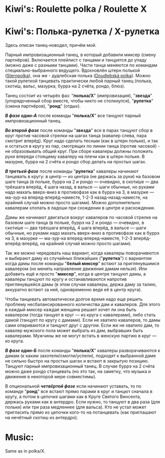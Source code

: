 Kiwi's: Roulette polka / Roulette X
====================
# Kiwi's: Полька-рулетка / X-рулетка

Здесь описан танец-новодел, причём мой.

Парный импровизационный танец, в который добавили миксер (смену партнёров). Включается плейлист с танцами и танцуется до упаду (можно даже с разными танцами). Части танца меняются по командам специально-выбранного ведущего. Вдохновлён штерн полькой ([Sternpolka](https://www.dancilla.com/wiki/index.php/Sternpolka/en)), она же - дудлебская полька ([Doudlebská polka](https://www.youtube.com/watch?v=Ytqfp5QVOnQ )). Можно такой рулеткой танцевать практически любой парный танец (полька, скоти́ш, вальс, мазурка, буррэ на 2 счёта, рондо, блюз).

Танец состоит из четырёх фаз: "**полька/X**" (импровизация), "**звезда**" (упорядоченный сбор вместе, чтобы никто не столкнулся), "**рулетка**" (смена партнёров), "**ронд**" (отдых).

_**В фазе один-А**_ после команды "**полька/X**" все танцуют парный импровизационный танец.

_**Во второй фазе**_ после команды "**звезда**" все в парах танцуют сбор в круг против часовой стрелки на шагах танца (кавалер слева, пара смотрит вперёд). Круг надо сделать тесным (как в штерн польке), и так и остаться в кругу из пар, смотрящих по линии танца (против часовой) - не образовывать общий круг. При сборе кавалеры должны положить руки впереди стоящему кавалеру на плечи как в штерн польке. В мазурке, буррэ на 2 счёта и рондо сбор делать на простых шагах.

_**В третьей фазе**_ после команды "**рулетка**" кавалеры начинают танцевать в кругу: в центр — из центра (не держась за руки) на базовом шаге танца (в польке, буррэ на 2 и рондо — очевидно, в скоти́ше — два трёхшага вперёд, 4 шага назад, в вальсе — шаги обычные, но руками надо махать вверх-вниз в противофазе как в буррэ на 3, в мазурке — ма-зур-ка вперед-вперёд-наместе, 1-2-3 назад-назад-наместе, на крайний случай можно просто шагами). Можно дополнительно кавалерам хлопать в ладоши при схождении в центре и расхождении.

Дамы же начинают двигаться вокруг кавалеров по часовой стрелке на базовом шаге танца (в польке, буррэ на 2 и рондо — очевидно, в скоти́ше — два трёхшага вперёд, 4 шага вперёд, в вальсе — шаги обычные, но руками надо махать вверх-вниз в противофазе как в буррэ на 3, в мазурке — ма-зур-ка вперед-вперед-наместе, 1-2-3 вперёд-вперёд-вперёд, на крайний случай можно просто шагами).

Так же можно чередовать наш вариант, когда кавалеры поворачивются и выбирают даму из случайных ближайших ("**рулетка**") с вариантом когда дамы после команды "**белый миксер**" встают за приглянувшимся кавалером (но менять направление движения дамам нельзя). Или добавить ещё и просто "**миксер**", когда в центре танцуют дамы, а кавалеры танцуют по кругу и останавливаются напротив приглянувшейся дамы (в этом случае кавалеры, держа даму за талию, аккуратно встают за ней, одновременно ведя её в центр круга).

Чтобы танцевать автоматически долгое время надо еще решить проблему несбалансированного количества дам и кавалеров. Для этого в каждый миксер каждая женщина решает хочет ли она быть кавалером (тогда танцует в круг — из круга с кавалерами), либо стать дамой (танцует по кругу с дамами). Если не хватило кавалеров, то дамы сами опариваются и танцуют друг с другом. Если же не хватило дам, то кавалер мужского пола может выбрать из дам, выбравших быть кавалерами. Мужчины же не могут встать в женскую партию в круг — из круга.

_**В фазе один-Б**_ после команды "**полька/X**" кавалеры разворачиваются к дамам (к каким захотели/смогли/успели), подходят к выбранной даме не сильно быстро на простых шагах и встают в закрытую позицию. Танцуют парный импровизационный танец. В случае буррэ на 2 счёта можно даже рондо станцевать (но это так, на заметку, что музыка и движения в некоторой мере совместимы).

В опциональной _**четвёртой фазе**_ если начинают уставать, то по команде "**ронд**" все встают прямо парами в круг и танцют сначала в кругу, а потом в цепочке шагами как в Круге Святого Винсента, держась руками как в антердро. Если нужно, то танцуют в два раза (для польки) или три раза медленнее (для вальса). Кто не устал может пригласить прямо из цепочки кого-то на потанцевать (как приглашают на нечётный скотиш из антердро).

Music:
======
Same as in polka/X.
